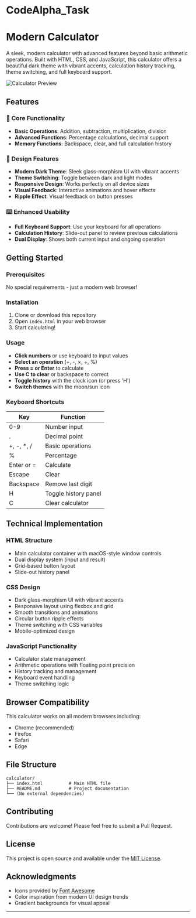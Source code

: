 # CodeAlpha_Task
# Modern Calculator

A sleek, modern calculator with advanced features beyond basic arithmetic operations. Built with HTML, CSS, and JavaScript, this calculator offers a beautiful dark theme with vibrant accents, calculation history tracking, theme switching, and full keyboard support.

![Calculator Preview](https://via.placeholder.com/400x600/1a2a6c/ffffff?text=Modern+Calculator)

## Features

### 🧮 Core Functionality
- **Basic Operations**: Addition, subtraction, multiplication, division
- **Advanced Functions**: Percentage calculations, decimal support
- **Memory Functions**: Backspace, clear, and full calculation history

### 🎨 Design Features
- **Modern Dark Theme**: Sleek glass-morphism UI with vibrant accents
- **Theme Switching**: Toggle between dark and light modes
- **Responsive Design**: Works perfectly on all device sizes
- **Visual Feedback**: Interactive animations and hover effects
- **Ripple Effect**: Visual feedback on button presses

### ⌨️ Enhanced Usability
- **Full Keyboard Support**: Use your keyboard for all operations
- **Calculation History**: Slide-out panel to review previous calculations
- **Dual Display**: Shows both current input and ongoing operation

## Getting Started

### Prerequisites
No special requirements - just a modern web browser!

### Installation
1. Clone or download this repository
2. Open `index.html` in your web browser
3. Start calculating!

### Usage
- **Click numbers** or use keyboard to input values
- **Select an operation** (+, -, ×, ÷, %)
- **Press = or Enter** to calculate
- **Use C to clear** or backspace to correct
- **Toggle history** with the clock icon (or press 'H')
- **Switch themes** with the moon/sun icon

### Keyboard Shortcuts
| Key | Function |
|-----|----------|
| 0-9 | Number input |
| . | Decimal point |
| +, -, *, / | Basic operations |
| % | Percentage |
| Enter or = | Calculate |
| Escape | Clear |
| Backspace | Remove last digit |
| H | Toggle history panel |
| C | Clear calculator |

## Technical Implementation

### HTML Structure
- Main calculator container with macOS-style window controls
- Dual display system (input and result)
- Grid-based button layout
- Slide-out history panel

### CSS Design
- Dark glass-morphism UI with vibrant accents
- Responsive layout using flexbox and grid
- Smooth transitions and animations
- Circular button ripple effects
- Theme switching with CSS variables
- Mobile-optimized design

### JavaScript Functionality
- Calculator state management
- Arithmetic operations with floating point precision
- History tracking and management
- Keyboard event handling
- Theme switching logic

## Browser Compatibility
This calculator works on all modern browsers including:
- Chrome (recommended)
- Firefox
- Safari
- Edge

## File Structure
```
calculator/
├── index.html          # Main HTML file
├── README.md           # Project documentation
└── (No external dependencies)
```

## Contributing
Contributions are welcome! Please feel free to submit a Pull Request.

## License
This project is open source and available under the [MIT License](LICENSE).

## Acknowledgments
- Icons provided by [Font Awesome](https://fontawesome.com)
- Color inspiration from modern UI design trends
- Gradient backgrounds for visual appeal

---

